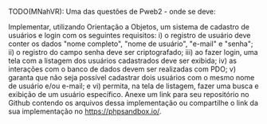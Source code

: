 TODO(MNahVR): Uma das questões de Pweb2 - onde se deve:

Implementar, utilizando Orientação a Objetos, um sistema de cadastro de usuários e login com os seguintes requisitos: i) o registro de usuário deve conter os dados "nome completo", "nome de usuário", "e-mail" e "senha"; ii) o registro do campo senha deve ser criptografado; iii) ao fazer login, uma tela com a listagem dos usuários cadastrados deve ser exibida; iv) as interações com o banco de dados devem ser realizadas com PDO; v) garanta que não seja possível cadastrar dois usuários com o mesmo nome de usuário e/ou e-mail; e vi) permita, na tela de listagem, fazer uma busca e exibição de um usuário específico. Anexe um link para seu repositório no Github contendo os arquivos dessa implementação ou compartilhe o link da sua implementação no https://phpsandbox.io/.